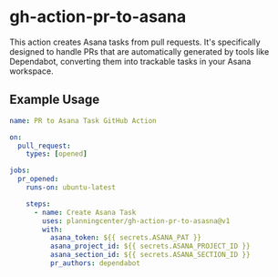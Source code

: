 # gh-action-pr-to-asana

This action creates Asana tasks from pull requests. It's specifically designed to handle PRs that are automatically 
generated by tools like Dependabot, converting them into trackable tasks in your Asana workspace.

## Example Usage

```yaml
name: PR to Asana Task GitHub Action

on:
  pull_request:
    types: [opened]

jobs:
  pr_opened:
    runs-on: ubuntu-latest

    steps:
      - name: Create Asana Task
        uses: planningcenter/gh-action-pr-to-asasna@v1
        with:
          asana_token: ${{ secrets.ASANA_PAT }}
          asana_project_id: ${{ secrets.ASANA_PROJECT_ID }}
          asana_section_id: ${{ secrets.ASANA_SECTION_ID }}
          pr_authors: dependabot
```